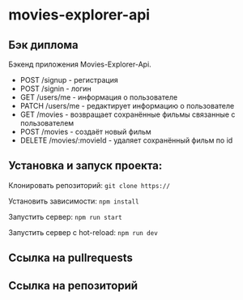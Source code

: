 # movies-explorer-api

## Бэк диплома

Бэкенд приложения Movies-Explorer-Api.

- POST /signup - регистрация
- POST /signin - логин
- GET /users/me - информация о пользователе
- PATCH /users/me - редактирует информацию о пользователе
- GET /movies - возвращает сохранённые фильмы связанные с пользователем
- POST /movies - создаёт новый фильм
- DELETE /movies/:movieId - удаляет сохранённый фильм по id

## Установка и запуск проекта:

Клонировать репозиторий: `git clone https://`

Установить зависимости: `npm install`

Запустить сервер: `npm run start`

Запустить сервер с hot-reload: `npm run dev`

## Ccылка на pullrequests

## Ccылка на репозиторий
